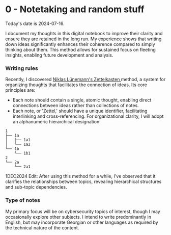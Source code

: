 # 0 - Notetaking and random stuff

Today's date is 2024-07-16.

I document my thoughts in this digital notebook to improve their clarity and ensure they are retained in the long run. My experience shows that writing down ideas significantly enhances their coherence compared to simply thinking about them. This method allows for sustained focus on fleeting insights, enabling future development and analysis.

### Writing rules

Recently, I discovered [Niklas Lünemann's Zettelkasten ](https://zettelkasten.de/introduction/)method, a system for organizing thoughts that facilitates the connection of ideas. Its core principles are:

* Each note should contain a single, atomic thought, enabling direct connections between ideas rather than collections of notes.
* Each note, or 'Zettel,' should have a unique identifier, facilitating interlinking and cross-referencing. For organizational clarity, I will adopt an alphanumeric hierarchical designation.

```ჩანაწერების
1
├── 1a
│   ├── 1a1
│   └── 1a2
└── 1b
    └── 1b1
2
└── 2a
    └── 2a1
```

1DEC2024 Edit: After using this method for a while, I've observed that it clarifies the relationships between topics, revealing hierarchical structures and sub-topic dependencies.

### Type of notes

My primary focus will be on cybersecurity topics of interest, though I may occasionally explore other subjects. I intend to write predominantly in English, but may incorporate Georgian or other languages as required by the technical nature of the content.
